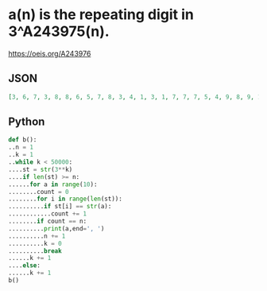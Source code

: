 # a\(n\) is the repeating digit in 3^A243975\(n\)\.
https://oeis.org/A243976
## JSON
```JSON
[3, 6, 7, 3, 8, 8, 6, 5, 7, 8, 3, 4, 1, 3, 1, 7, 7, 7, 5, 4, 9, 8, 9, 1, 9, 6, 3, 2, 7, 0, 3, 3, 8, 1, 8, 2, 7, 7, 3, 0, 3, 5, 7, 0, 0, 3, 9, 7, 1, 7, 2, 9, 6, 1, 1, 3, 0, 9, 3, 0, 0, 9, 5, 9, 5, 0, 1, 6, 6, 2, 0, 9, 2, 1, 5, 6, 4, 6, 8, 6, 9, 9, 3, 2, 7, 7, 7, 0, 3, 1, 8, 5, 3, 0]
```
## Python
```Python
def b():
..n = 1
..k = 1
..while k < 50000:
....st = str(3**k)
....if len(st) >= n:
......for a in range(10):
........count = 0
........for i in range(len(st)):
..........if st[i] == str(a):
............count += 1
........if count == n:
..........print(a,end=', ')
..........n += 1
..........k = 0
..........break
......k += 1
....else:
......k += 1
b()
```
